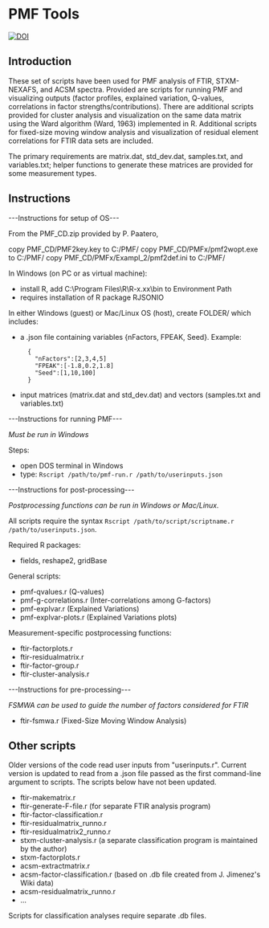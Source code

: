 PMF Tools
===

[![DOI](https://zenodo.org/badge/19334/stakahama/pmf-tools.svg)](https://zenodo.org/badge/latestdoi/19334/stakahama/pmf-tools)

## Introduction

These set of scripts have been used for PMF analysis of FTIR, STXM-NEXAFS, and ACSM spectra. Provided are scripts for running PMF and visualizing outputs (factor profiles, explained variation, Q-values, correlations in factor strengths/contributions). There are additional scripts provided for cluster analysis and visualization on the same data matrix using the Ward algorithm (Ward, 1963) implemented in R. Additional scripts for fixed-size moving window analysis and visualization of residual element correlations for FTIR data sets are included.

The primary requirements are matrix.dat, std_dev.dat, samples.txt, and variables.txt; helper functions to generate these matrices are provided for some measurement types.

## Instructions

---Instructions for setup of OS---

From the PMF_CD.zip provided by P. Paatero,

copy PMF_CD/PMF2key.key to C:/PMF/
copy PMF_CD/PMFx/pmf2wopt.exe to C:/PMF/
copy PMF_CD/PMFx/Exampl_2/pmf2def.ini to C:/PMF/

In Windows (on PC or as virtual machine):
- install R, add C:\Program Files\R\R-x.xx\bin to Environment Path
- requires installation of R package RJSONIO

In either Windows (guest) or Mac/Linux OS (host), create FOLDER/ which includes:
- a .json file containing variables {nFactors, FPEAK, Seed}. Example:

        {
		  "nFactors":[2,3,4,5]
		  "FPEAK":[-1.8,0.2,1.8]
		  "Seed":[1,10,100]
	    }
		  
- input matrices (matrix.dat and std_dev.dat) and vectors (samples.txt and variables.txt)

---Instructions for running PMF---

*Must be run in Windows*

Steps:
- open DOS terminal in Windows
- type: `Rscript /path/to/pmf-run.r /path/to/userinputs.json`


---Instructions for post-processing---

*Postprocessing functions can be run in Windows or Mac/Linux.*

All scripts require the syntax `Rscript /path/to/script/scriptname.r /path/to/userinputs.json`.

Required R packages:
- fields, reshape2, gridBase

General scripts:
- pmf-qvalues.r (Q-values)
- pmf-g-correlations.r (Inter-correlations among G-factors)
- pmf-explvar.r (Explained Variations)
- pmf-explvar-plots.r (Explained Variations plots)

Measurement-specific postprocessing functions:
- ftir-factorplots.r
- ftir-residualmatrix.r
- ftir-factor-group.r
- ftir-cluster-analysis.r

---Instructions for pre-processing---

*FSMWA can be used to guide the number of factors considered for FTIR*

- ftir-fsmwa.r (Fixed-Size Moving Window Analysis)

## Other scripts

Older versions of the code read user inputs from "userinputs.r". Current version is updated to read from a .json file passed as the first command-line argument to scripts. The scripts below have not been updated.

- ftir-makematrix.r
- ftir-generate-F-file.r (for separate FTIR analysis program)
- ftir-factor-classification.r
- ftir-residualmatrix_runno.r
- ftir-residualmatrix2_runno.r
- stxm-cluster-analysis.r (a separate classification program is maintained by the author)
- stxm-factorplots.r
- acsm-extractmatrix.r
- acsm-factor-classification.r (based on .db file created from J. Jimenez's Wiki data)
- acsm-residualmatrix_runno.r
- ...

Scripts for classification analyses require separate .db files.

